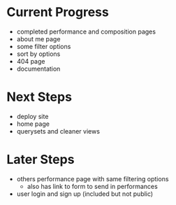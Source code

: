 # Current Progress
- completed performance and composition pages
- about me page
- some filter options
- sort by options
- 404 page
- documentation

# Next Steps
- deploy site
- home page
- querysets and cleaner views

# Later Steps
- others performance page with same filtering options
    - also has link to form to send in performances
- user login and sign up (included but not public)